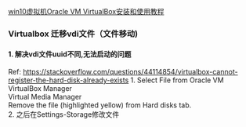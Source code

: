 
[win10虚拟机Oracle VM VirtualBox安装和使用教程](https://zhuanlan.zhihu.com/p/111567471)

### Virtualbox 迁移vdi文件（文件移动)

#### 1. 解决vdi文件uuid不同,无法启动的问题
Ref: 
https://stackoverflow.com/questions/44114854/virtualbox-cannot-register-the-hard-disk-already-exists
1.
Select File from Oracle VM VirtualBox Manager  
Virtual Media Manager  
Remove the file (highlighted yellow) from Hard disks tab.  
2.
之后在Settings-Storage修改文件
